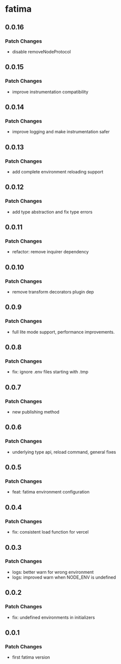 # fatima

## 0.0.16

### Patch Changes

- disable removeNodeProtocol

## 0.0.15

### Patch Changes

- improve instrumentation compatibility

## 0.0.14

### Patch Changes

- improve logging and make instrumentation safer

## 0.0.13

### Patch Changes

- add complete environment reloading support

## 0.0.12

### Patch Changes

- add type abstraction and fix type errors

## 0.0.11

### Patch Changes

- refactor: remove inquirer dependency

## 0.0.10

### Patch Changes

- remove transform decorators plugin dep

## 0.0.9

### Patch Changes

- full lite mode support, performance improvements.

## 0.0.8

### Patch Changes

- fix: ignore .env files starting with .tmp

## 0.0.7

### Patch Changes

- new publishing method

## 0.0.6

### Patch Changes

- underlying type api, reload command, general fixes

## 0.0.5

### Patch Changes

- feat: fatima environment configuration

## 0.0.4

### Patch Changes

- fix: consistent load function for vercel

## 0.0.3

### Patch Changes

- logs: better warn for wrong environment
- logs: improved warn when NODE_ENV is undefined

## 0.0.2

### Patch Changes

- fix: undefined environments in initializers

## 0.0.1

### Patch Changes

- first fatima version
